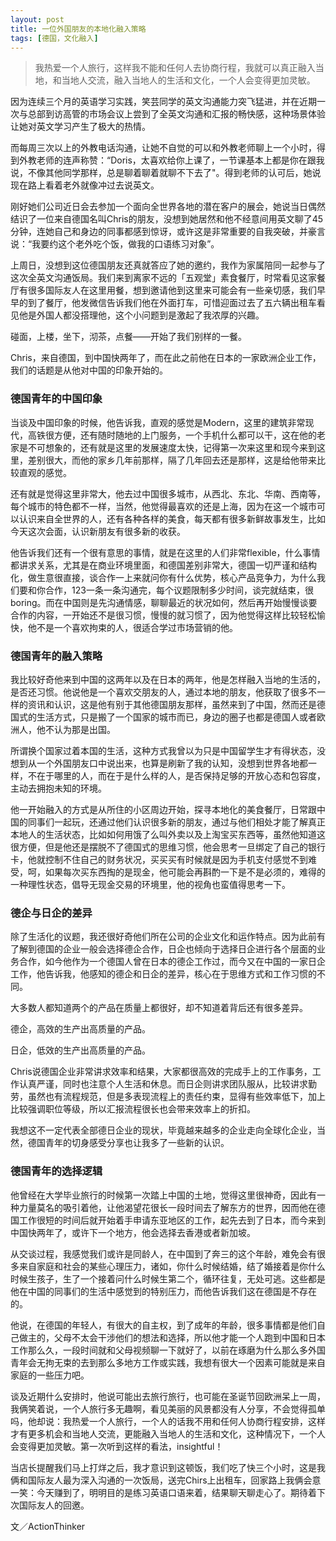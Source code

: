 ```yaml
---
layout: post
title: 一位外国朋友的本地化融入策略
tags: [德国，文化融入]
---
```


> 我热爱一个人旅行，这样我不能和任何人去协商行程，我就可以真正融入当地，和当地人交流，融入当地人的生活和文化，一个人会变得更加灵敏。

因为连续三个月的英语学习实践，笑芸同学的英文沟通能力突飞猛进，并在近期一次与总部到访高管的市场会议上尝到了全英文沟通和汇报的畅快感，这种场景体验让她对英文学习产生了极大的热情。

而每周三次以上的外教电话沟通，让她不自觉的可以和外教老师聊上一个小时，得到外教老师的连声称赞：“Doris，太喜欢给你上课了，一节课基本上都是你在跟我说，不像其他同学那样，总是聊着聊着就聊不下去了"。得到老师的认可后，她说现在路上看着老外就像冲过去说英文。

刚好她们公司近日会去参加一个面向全世界各地的潜在客户的展会，她说当日偶然结识了一位来自德国名叫Chris的朋友，没想到她居然和他不经意间用英文聊了45分钟，连她自己和身边的同事都感到惊讶，或许这是非常重要的自我突破，并豪言说：“我要约这个老外吃个饭，做我的口语练习对象”。

上周日，没想到这位德国朋友还真就答应了她的邀约，我作为家属陪同一起参与了这次全英文沟通饭局。我们来到离家不远的「五观堂」素食餐厅，时常看见这家餐厅有很多国际友人在这里用餐，想到邀请他到这里来可能会有一些亲切感，我们早早的到了餐厅，他发微信告诉我们他在外面打车，可惜迎面过去了五六辆出租车看见他是外国人都没搭理他，这个小问题到是激起了我浓厚的兴趣。

碰面，上楼，坐下，沏茶，点餐——开始了我们别样的一餐。

Chris，来自德国，到中国快两年了，而在此之前他在日本的一家欧洲企业工作，我们的话题是从他对中国的印象开始的。

### 德国青年的中国印象

当谈及中国印象的时候，他告诉我，直观的感觉是Modern，这里的建筑非常现代，高铁很方便，还有随时随地的上门服务，一个手机什么都可以干，这在他的老家是不可想象的，还有就是这里的发展速度太快，记得第一次来这里和现今来到这里，差别很大，而他的家乡几年前那样，隔了几年回去还是那样，这是给他带来比较直观的感觉。

还有就是觉得这里非常大，他去过中国很多城市，从西北、东北、华南、西南等，每个城市的特色都不一样，当然，他觉得最喜欢的还是上海，因为在这一个城市可以认识来自全世界的人，还有各种各样的美食，每天都有很多新鲜故事发生，比如今天这次会面，认识新朋友有很多新的收获。

他告诉我们还有一个很有意思的事情，就是在这里的人们非常flexible，什么事情都讲求关系，尤其是在商业环境里面，和德国差别非常大，德国一切严谨和结构化，做生意很直接，谈合作一上来就问你有什么优势，核心产品竞争力，为什么我们要和你合作，123一条一条沟通完，每个议题限制多少时间，谈完就结束，很boring。而在中国则是先沟通情感，聊聊最近的状况如何，然后再开始慢慢谈要合作的内容，一开始还不是很习惯，慢慢的就习惯了，因为他觉得这样比较轻松愉快，他不是一个喜欢拘束的人，很适合学过市场营销的他。

### 德国青年的融入策略

我比较好奇他来到中国的这两年以及在日本的两年，他是怎样融入当地的生活的，是否还习惯。他说他是一个喜欢交朋友的人，通过本地的朋友，他获取了很多不一样的资讯和认识，这是他有别于其他德国朋友那样，虽然来到了中国，然而还是德国式的生活方式，只是搬了一个国家的城市而已，身边的圈子也都是德国人或者欧洲人，他不认为那是出国。

所谓换个国家过着本国的生活，这种方式我曾以为只是中国留学生才有得状态，没想到从一个外国朋友口中说出来，也算是刷新了我的认知，没想到世界各地都一样，不在于哪里的人，而在于是什么样的人，是否保持足够的开放心态和包容度，主动去拥抱未知的环境。

他一开始融入的方式是从所住的小区周边开始，探寻本地化的美食餐厅，日常跟中国的同事们一起玩，还通过他们认识很多新的朋友，通过与他们相处才能了解真正本地人的生活状态，比如如何用饿了么叫外卖以及上淘宝买东西等，虽然他知道这很方便，但是他还是摆脱不了德国式的思维习惯，他会思考一旦绑定了自己的银行卡，他就控制不住自己的财务状况，买买买有时候就是因为手机支付感觉不到难受，呵，如果每次买东西掏的是现金，他可能会再斟酌一下是不是必须的，难得的一种理性状态，倡导无现金交易的环境里，他的视角也蛮值得思考一下。

### 德企与日企的差异

除了生活化的议题，我还很好奇他们所在公司的企业文化和运作特点。因为此前有了解到德国的企业一般会选择德企合作，日企也倾向于选择日企进行各个层面的业务合作，如今他作为一个德国人曾在日本的德企工作过，而今又在中国的一家日企工作，他告诉我，他感知的德企和日企的差异，核心在于思维方式和工作习惯的不同。

大多数人都知道两个的产品在质量上都很好，却不知道着背后还有很多差异。

德企，高效的生产出高质量的产品。

日企，低效的生产出高质量的产品。

Chris说德国企业非常讲求效率和结果，大家都很高效的完成手上的工作事务，工作认真严谨，同时也注意个人生活和休息。而日企则讲求团队服从，比较讲求勤劳，虽然也有流程规范，但是多表现流程上的责任约束，显得有些效率低下，加上比较强调职位等级，所以汇报流程很长也会带来效率上的折扣。

我想这不一定代表全部德日企业的现状，毕竟越来越多的企业走向全球化企业，当然，德国青年的切身感受分享也让我多了一些新的认识。

### 德国青年的选择逻辑

他曾经在大学毕业旅行的时候第一次踏上中国的土地，觉得这里很神奇，因此有一种力量莫名的吸引着他，让他渴望花很长一段时间去了解东方的世界，因而他在德国工作很短的时间后就开始着手申请东亚地区的工作，起先去到了日本，而今来到中国快两年了，或许下一个地方，他会选择去香港或者新加坡。

从交谈过程，我感觉我们或许是同龄人，在中国到了奔三的这个年龄，难免会有很多来自家庭和社会的某些心理压力，诸如，你什么时候结婚，结了婚接着是你什么时候生孩子，生了一个接着问什么时候生第二个，循环往复，无处可逃。这些都是他在中国的同事们的生活中感觉到的特别压力，而他告诉我们这在德国是不存在的。

他说，在德国的年轻人，有很大的自主权，到了成年的年龄，很多事情都是他们自己做主的，父母不太会干涉他们的想法和选择，所以他才能一个人跑到中国和日本工作那么久，一段时间就和父母视频聊一下就好了，以前在琢磨为什么那么多外国青年会无拘无束的去到那么多地方工作或实践，我想有很大一个因素可能就是来自家庭的一些压力吧。

谈及近期什么安排时，他说可能出去旅行旅行，也可能在圣诞节回欧洲呆上一周，我俩笑着说，一个人旅行多无趣啊，看见美丽的风景都没有人分享，不会觉得孤单吗，他却说：我热爱一个人旅行，一个人的话我不用和任何人协商行程安排，这样才有更多机会和当地人交流，更能融入当地人的生活和文化，这种情况下，一个人会变得更加灵敏。第一次听到这样的看法，insightful！



当店长提醒我们马上打烊之后，我才意识到这顿饭，我们吃了快三个小时，这是我俩和国际友人最为深入沟通的一次饭局，送完Chirs上出租车，回家路上我俩会意一笑：今天赚到了，明明目的是练习英语口语来着，结果聊天聊走心了。期待着下次国际友人的回邀。


文／ActionThinker

